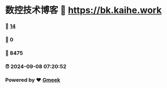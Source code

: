# 数控技术博客 :link: https://bk.kaihe.work 
### :page_facing_up: [14](https://bk.kaihe.work/tag.html) 
### :speech_balloon: 0 
### :hibiscus: 8475 
### :alarm_clock: 2024-09-08 07:20:52 
### Powered by :heart: [Gmeek](https://github.com/Meekdai/Gmeek)

